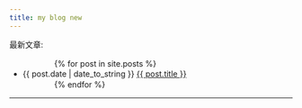 ```yaml
---
title: my blog new
---  
```

<p>最新文章:</p>
<ul>
　　　　{% for post in site.posts %}
　　　　　　<li>{{ post.date | date_to_string }}  <a href="{{ site.baseurl }}{{ post.url }}">{{ post.title }}</a></li>
　　　　{% endfor %}
</ul>
<hr>
















